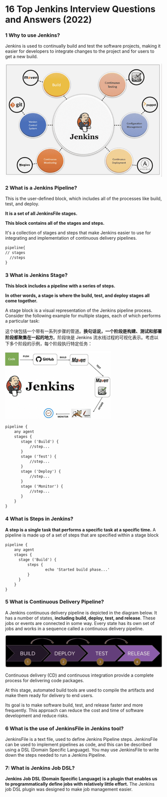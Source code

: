 # **16 Top Jenkins Interview Questions and Answers (2022)**

### **1 Why to use Jenkins?**

Jenkins is used to continually build and test the software projects, making it easier for developers to integrate changes to the project and for users to get a new build.

![Alt Image Text](../images/chap4_16_1.png "Body image")

### **2 What is a Jenkins Pipeline?**

This is the user-defined block, which includes all of the processes like build, test, and deploy. 

**It is a set of all JenkinsFile stages.**

**This block contains all of the stages and steps.**

It's a collection of stages and steps that make Jenkins easier to use for integrating and implementation of continuous delivery pipelines.

```
pipeline{
// stages
  //steps
}  
```

### **3 What is Jenkins Stage?**

**This block includes a pipeline with a series of steps.**

**In other words, a stage is where the build, test, and deploy stages all come together.** 

A stage block is a visual representation of the Jenkins pipeline process. Consider the following example for multiple stages, each of which performs a particular task:


这个块包括一个带有一系列步骤的管道。**换句话说，一个阶段是构建、测试和部署阶段都聚集在一起的地方**。阶段块是 Jenkins 流水线过程的可视化表示。考虑以下多个阶段的示例，每个阶段执行特定任务：

![Alt Image Text](../images/chap4_16_2.png "Body image")

```
pipeline {
    any agent
    stages {
       stage ('Build') {
           //step...  
       }
       stage ('Test') {
           //step...  
       }
       stage ('Deploy') {
           //step...   
       }
       stage ('Monitor') {
           //step...  
       }
    }
}  
```

### **4 What is Steps in Jenkins?**

**A step is a single task that performs a specific task at a specific time.** A pipeline is made up of a set of steps that are specified within a stage block

```
pipeline {
    any agent
    stages {
      stage ('Build') {
          steps {
                  echo 'Started build phase...'
          }
      }
    }
}  
```

### **5 What is Continuous Delivery Pipeline?**

A Jenkins continuous delivery pipeline is depicted in the diagram below. It has a number of states, **including build, deploy, test, and release**. These jobs or events are connected in some way. Every state has its own set of jobs and works in a sequence called a continuous delivery pipeline.

![Alt Image Text](../images/chap4_16_3.png "Body image")

Continuous delivery (CD) and continuous integration provide a complete process for delivering code packages. 

At this stage, automated build tools are used to compile the artifacts and make them ready for delivery to end users.

Its goal is to make software build, test, and release faster and more frequently. This approach can reduce the cost and time of software development and reduce risks.


### **6 What is the use of JenkinsFile in Jenkins tool?**

JenkinsFile is a text file, used to define Jenkins Pipeline steps. JenkinsFile can be used to implement pipelines as code, and this can be described using a DSL (Domain Specific Language). You may use JenkinsFile to write down the steps needed to run a Jenkins Pipeline.

### **7: What is Jenkins Job DSL?**

**Jenkins Job DSL (Domain Specific Language) is a plugin that enables us to programmatically define jobs with relatively little effort.** The Jenkins job DSL plugin was designed to make job management easier.

